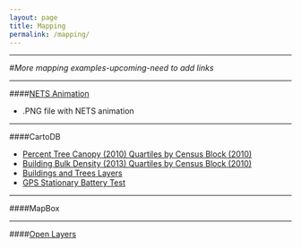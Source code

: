 ```yaml
---
layout: page
title: Mapping
permalink: /mapping/
---
```


<!--This is the base Jekyll theme. You can find out more info about customizing your Jekyll theme, as well as basic Jekyll usage documentation at [jekyllrb.com](http://jekyllrb.com/)

You can find the source code for the Jekyll new theme at: [github.com/jglovier/jekyll-new](https://github.com/jglovier/jekyll-new)

You can find the source code for Jekyll at [github.com/jekyll/jekyll](https://github.com/jekyll/jekyll)-->

---

#*More mapping examples-upcoming-need to add links*

---

####[NETS Animation](http://nygeog.github.io/maps/nets_animation.html)
* .PNG file with NETS animation

---

####CartoDB

* [Percent Tree Canopy (2010) Quartiles by Census Block (2010)](http://nygeog.github.io/maps/treecanopy.html)
* [Building Bulk Density (2013) Quartiles by Census Block (2010)](http://nygeog.github.io/maps/buildingbulkdensity.html)
* [Buildings and Trees Layers](http://nygeog.github.io/maps/buildingstrees.html)
* [GPS Stationary Battery Test](http://nygeog.github.io/maps/gpsstationary.html)

---
####MapBox

----

####[Open Layers](http://nygeog.github.io/maps/openlayers.html)

